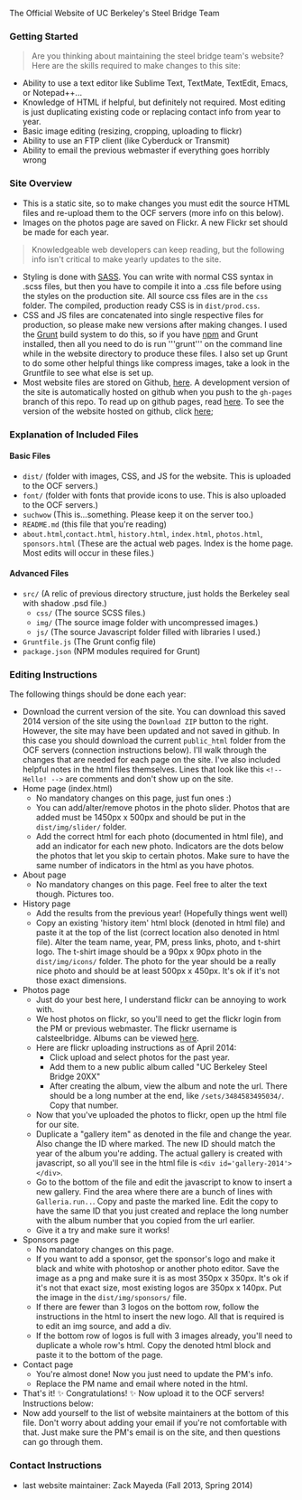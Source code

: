 The Official Website of UC Berkeley's Steel Bridge Team

### Getting Started

> Are you thinking about maintaining the steel bridge team's website? Here are the skills required to make changes to this site:

- Ability to use a text editor like Sublime Text, TextMate, TextEdit, Emacs, or Notepad++...
- Knowledge of HTML if helpful, but definitely not required. Most editing is just duplicating existing code or replacing contact info from year to year.
- Basic image editing (resizing, cropping, uploading to flickr)
- Ability to use an FTP client (like Cyberduck or Transmit)
- Ability to email the previous webmaster if everything goes horribly wrong

### Site Overview
- This is a static site, so to make changes you must edit the source HTML files and re-upload them to the OCF servers (more info on this below).
- Images on the photos page are saved on Flickr. A new Flickr set should be made for each year.

> Knowledgeable web developers can keep reading, but the following info isn't critical to make yearly updates to the site.

- Styling is done with [SASS](http://sass-lang.com/). You can write with normal CSS syntax in .scss files, but then you have to compile it into a .css file before using the styles on the production site. All source css files are in the ```css``` folder. The compiled, production ready CSS is in ```dist/prod.css```.
- CSS and JS files are concatenated into single respective files for production, so please make new versions after making changes. I used the [Grunt](http://gruntjs.com/) build system to do this, so if you have [npm](https://www.npmjs.org/) and Grunt installed, then all you need to do is run '''grunt''' on the command line while in the website directory to produce these files. I also set up Grunt to do some other helpful things like compress images, take a look in the Gruntfile to see what else is set up.
- Most website files are stored on Github, [here](https://github.com/zackm/SteelBridgeRevamp). A development version of the site is automatically hosted on github when you push to the ```gh-pages``` branch of this repo. To read up on github pages, read [here](https://pages.github.com/). To see the version of the website hosted on github, click [here](http://zackm.github.io/SteelBridgeRevamp/);

### Explanation of Included Files
#### Basic Files
- ```dist/``` (folder with images, CSS, and JS for the website. This is uploaded to the OCF servers.)
- ```font/``` (folder with fonts that provide icons to use. This is also uploaded to the OCF servers.)
- ```suchwow``` (This is...something. Please keep it on the server too.)
- ```README.md``` (this file that you're reading)
- ```about.html```,```contact.html```, ```history.html```, ```index.html```, ```photos.html```, ```sponsors.html``` (These are the actual web pages. Index is the home page. Most edits will occur in these files.)

#### Advanced Files
- ```src/``` (A relic of previous directory structure, just holds the Berkeley seal with shadow .psd file.)
  - ```css/``` (The source SCSS files.)
  - ```img/``` (The source image folder with uncompressed images.)
  - ```js/``` (The source Javascript folder filled with libraries I used.)
- ```Gruntfile.js``` (The Grunt config file)
- ```package.json``` (NPM modules required for Grunt)

### Editing Instructions
The following things should be done each year:
- Download the current version of the site. You can download this saved 2014 version of the site using the ```Download ZIP``` button to the right. However, the site may have been updated and not saved in github. In this case you should download the current ```public_html``` folder from the OCF servers (connection instructions below).
I'll walk through the changes that are needed for each page on the site. I've also included helpful notes in the html files themselves. Lines that look like this ```<!-- Hello! -->``` are comments and don't show up on the site.
- Home page (index.html)
  - No mandatory changes on this page, just fun ones :)
  - You can add/alter/remove photos in the photo slider. Photos that are added must be 1450px x 500px and should be put in the ```dist/img/slider/``` folder.
  - Add the correct html for each photo (documented in html file), and add an indicator for each new photo. Indicators are the dots below the photos that let you skip to certain photos. Make sure to have the same number of indicators in the html as you have photos.
- About page
  - No mandatory changes on this page. Feel free to alter the text though. Pictures too.
- History page
  - Add the results from the previous year! (Hopefully things went well)
  - Copy an existing 'history item' html block (denoted in html file) and paste it at the top of the list (correct location also denoted in html file). Alter the team name, year, PM, press links, photo, and t-shirt logo. The t-shirt image should be a 90px x 90px photo in the ```dist/img/icons/``` folder. The photo for the year should be a really nice photo and should be at least 500px x 450px. It's ok if it's not those exact dimensions.
- Photos page
  - Just do your best here, I understand flickr can be annoying to work with.
  - We host photos on flickr, so you'll need to get the flickr login from the PM or previous webmaster. The flickr username is calsteelbridge. Albums can be viewed [here](https://www.flickr.com/photos/115191193@N02/sets/).
  - Here are flickr uploading instructions as of April 2014: 
    - Click upload and select photos for the past year.
    - Add them to a new public album called "UC Berkeley Steel Bridge 20XX"
    - After creating the album, view the album and note the url. There should be a long number at the end, like ```/sets/3484583495034/```. Copy that number.
  - Now that you've uploaded the photos to flickr, open up the html file for our site.
  - Duplicate a "gallery item" as denoted in the file and change the year. Also change the ID where marked. The new ID should match the year of the album you're adding. The actual gallery is created with javascript, so all you'll see in the html file is ```<div id='gallery-2014'></div>```.
  - Go to the bottom of the file and edit the javascript to know to insert a new gallery. Find the area where there are a bunch of lines with ```Galleria.run..```. Copy and paste the marked line. Edit the copy to have the same ID that you just created and replace the long number with the album number that you copied from the url earlier.
  - Give it a try and make sure it works!
- Sponsors page
  - No mandatory changes on this page.
  - If you want to add a sponsor, get the sponsor's logo and make it black and white with photoshop or another photo editor. Save the image as a png and make sure it is as most 350px x 350px. It's ok if it's not that exact size, most existing logos are 350px x 140px. Put the image in the ```dist/img/sponsors/``` file.
  - If there are fewer than 3 logos on the bottom row, follow the instructions in the html to insert the new logo. All that is required is to edit an img source, and add a div.
  - If the bottom row of logos is full with 3 images already, you'll need to duplicate a whole row's html. Copy the denoted html block and paste it to the bottom of the page.
- Contact page
  - You're almost done! Now you just need to update the PM's info.
  - Replace the PM name and email where noted in the html.
- That's it! :sparkles: Congratulations! :sparkles: Now upload it to the OCF servers! Instructions below:
- Now add yourself to the list of website maintainers at the bottom of this file. Don't worry about adding your email if you're not comfortable with that. Just make sure the PM's email is on the site, and then questions can go through them.

### Contact Instructions
- last website maintainer: Zack Mayeda (Fall 2013, Spring 2014)

